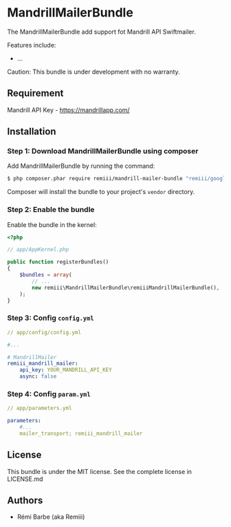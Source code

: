 # MandrillMailerBundle

The MandrillMailerBundle add support fot Mandrill API Swiftmailer.

Features include:
* ...

Caution: This bundle is under development with no warranty.

## Requirement

Mandrill API Key - https://mandrillapp.com/

## Installation

### Step 1: Download MandrillMailerBundle using composer

Add MandrillMailerBundle by running the command:

```sh
$ php composer.phar require remiii/mandrill-mailer-bundle "remiii/google-translate": "dev-master"
```

Composer will install the bundle to your project's `vendor` directory.

### Step 2: Enable the bundle

Enable the bundle in the kernel:

```php
<?php

// app/AppKernel.php

public function registerBundles()
{
    $bundles = array(
        // ...
        new remiii\MandrillMailerBundle\remiiiMandrillMailerBundle(),
    );
}
```

### Step 3: Config `config.yml`

```yml
// app/config/config.yml

#...

# MandrillMailer
remiii_mandrill_mailer:
    api_key: YOUR_MANDRILL_API_KEY
    async: false
```

### Step 4: Config `param.yml`

```yml
// app/parameters.yml

parameters:
    #...
    mailer_transport; remiii_mandrill_mailer
```

## License

This bundle is under the MIT license. See the complete license in LICENSE.md

## Authors

* Rémi Barbe (aka Remiii)


